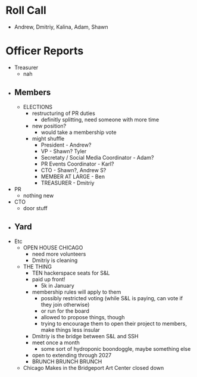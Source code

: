 # Roll Call

- Andrew, Dmitriy, Kalina, Adam, Shawn 
  
# Officer Reports

- Treasurer
  - nah
- Members
  - 
  - ELECTIONS
    - restructuring of PR duties
      - definitly splitting, need someone with more time
    - new position?
      - would take a membership vote
    - might shuffle
      - President - Andrew?
      - VP - Shawn? Tyler
      - Secretaty / Social Media Coordinator - Adam?
      - PR Events Coordinator - Karl?
      - CTO - Shawn?, Andrew S?
      - MEMBER AT LARGE - Ben
      - TREASURER - Dmitriy
- PR
  - nothing new
- CTO
  - door stuff
- Yard
  - 
- Etc
  - OPEN HOUSE CHICAGO
    - need more volunteers
    - Dmitriy is cleaning
  - THE THING
    - TEN hackerspace seats for S&L
    - paid up front!
      - 5k in January
    - membership rules will apply to them
      - possibly restricted voting (while S&L is paying, can vote if they join otherwise)
      - or run for the board
      - allowed to propose things, though
      - trying to encourage them to open their project to members, make things less insular
    - Dmitriy is the bridge between S&L and SSH
    - meet once a month
      - some sort of hydroponic boondoggle, maybe something else
    - open to extending through 2027
    - BRUNCH BRUNCH BRUNCH
   - Chicago Makes in the Bridgeport Art Center closed down
